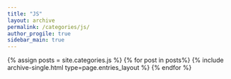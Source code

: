 ```yaml
---
title: "JS"
layout: archive
permalink: /categories/js/
author_progile: true
sidebar_main: true
---
```


{% assign posts = site.categories.js %}
{% for post in posts%}
{% include archive-single.html type=page.entries_layout %}
{% endfor %}
